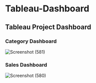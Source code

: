 # Tableau-Dashboard

## Tableau Project Dashboard

### Category Dashboard
![Screenshot (581)](https://user-images.githubusercontent.com/103035348/164379730-fac9ef28-7c46-4c1f-a2a2-236b0c30b036.png)

### Sales Dashboard
![Screenshot (580)](https://user-images.githubusercontent.com/103035348/164379796-50736764-29a3-4b49-ae29-4b1d84d0c2bc.png)
